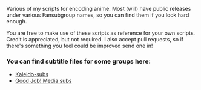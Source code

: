 Various of my scripts for encoding anime. Most (will) have public releases under various Fansubgroup names, so you can find them if you look hard enough.

You are free to make use of these scripts as reference for your own scripts. Credit is appreciated, but not required. I also accept pull requests, so if there's something you feel could be improved send one in!

### You can find subtitle files for some groups here:
- [Kaleido-subs](https://github.com/Kaleido-subs/Kaleidosubs)
- [Good Job! Media subs](https://github.com/Fyurie/gjmbatchscripts)